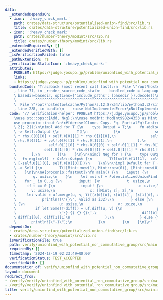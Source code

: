 ```yaml
---
data:
  _extendedDependsOn:
  - icon: ':heavy_check_mark:'
    path: crates/data-structure/potentialized-union-find/src/lib.rs
    title: crates/data-structure/potentialized-union-find/src/lib.rs
  - icon: ':heavy_check_mark:'
    path: crates/number-theory/modint/src/lib.rs
    title: crates/number-theory/modint/src/lib.rs
  _extendedRequiredBy: []
  _extendedVerifiedWith: []
  _isVerificationFailed: false
  _pathExtension: rs
  _verificationStatusIcon: ':heavy_check_mark:'
  attributes:
    PROBLEM: https://judge.yosupo.jp/problem/unionfind_with_potential_non_commutative_group
    links:
    - https://judge.yosupo.jp/problem/unionfind_with_potential_non_commutative_group
  bundledCode: "Traceback (most recent call last):\n  File \"/opt/hostedtoolcache/Python/3.12.8/x64/lib/python3.12/site-packages/onlinejudge_verify/documentation/build.py\"\
    , line 71, in _render_source_code_stat\n    bundled_code = language.bundle(stat.path,\
    \ basedir=basedir, options={'include_paths': [basedir]}).decode()\n          \
    \         ^^^^^^^^^^^^^^^^^^^^^^^^^^^^^^^^^^^^^^^^^^^^^^^^^^^^^^^^^^^^^^^^^^^^^^^^^^^^^^^^^\n\
    \  File \"/opt/hostedtoolcache/Python/3.12.8/x64/lib/python3.12/site-packages/onlinejudge_verify/languages/rust.py\"\
    , line 288, in bundle\n    raise NotImplementedError\nNotImplementedError\n"
  code: "// verification-helper: PROBLEM https://judge.yosupo.jp/problem/unionfind_with_potential_non_commutative_group\n\
    \nuse std::ops::{Add, Neg};\n\nuse modint::ModInt998244353 as Mint;\nuse potentialized_union_find::PotentializedUnionFind;\n\
    use proconio::input;\n\n#[derive(Clone, Copy, Eq, PartialEq)]\nstruct T([[Mint;\
    \ 2]; 2]);\n\nimpl Add for T {\n    type Output = T;\n    fn add(self, rhs: Self)\
    \ -> Self::Output {\n        T([\n            [\n                self.0[0][0]\
    \ * rhs.0[0][0] + self.0[0][1] * rhs.0[1][0],\n                self.0[0][0] *\
    \ rhs.0[0][1] + self.0[0][1] * rhs.0[1][1],\n            ],\n            [\n \
    \               self.0[1][0] * rhs.0[0][0] + self.0[1][1] * rhs.0[1][0],\n   \
    \             self.0[1][0] * rhs.0[0][1] + self.0[1][1] * rhs.0[1][1],\n     \
    \       ],\n        ])\n    }\n}\n\nimpl Neg for T {\n    type Output = T;\n \
    \   fn neg(self) -> Self::Output {\n        T([[self.0[1][1], -self.0[0][1]],\
    \ [-self.0[1][0], self.0[0][0]]])\n    }\n}\n\nimpl Default for T {\n    fn default()\
    \ -> Self {\n        T([[Mint::new(1), Mint::new(0)], [Mint::new(0), Mint::new(1)]])\n\
    \    }\n}\n\n#[proconio::fastout]\nfn main() {\n    input! {\n        n: usize,\n\
    \        q: usize,\n    }\n    let mut uf = PotentializedUnionFind::<T>::new(n);\n\
    \    for _ in 0..q {\n        input! {\n            t: usize,\n        }\n   \
    \     if t == 0 {\n            input! {\n                u: usize,\n         \
    \       v: usize,\n                x: [[Mint; 2]; 2],\n            }\n       \
    \     let valid = uf.merge(u, v, T([[x[0][0], x[0][1]], [x[1][0], x[1][1]]]));\n\
    \            println!(\"{}\", valid as i32);\n        } else {\n            input!\
    \ {\n                u: usize,\n                v: usize,\n            }\n   \
    \         if let Some(T(diff)) = uf.diff(u, v) {\n                println!(\n\
    \                    \"{} {} {} {}\",\n                    diff[0][0], diff[0][1],\
    \ diff[1][0], diff[1][1]\n                );\n            } else {\n         \
    \       println!(\"-1\");\n            }\n        }\n    }\n}\n"
  dependsOn:
  - crates/data-structure/potentialized-union-find/src/lib.rs
  - crates/number-theory/modint/src/lib.rs
  isVerificationFile: true
  path: verify/unionfind_with_potential_non_commutative_group/src/main.rs
  requiredBy: []
  timestamp: '2024-12-19 02:23:49+00:00'
  verificationStatus: TEST_ACCEPTED
  verifiedWith: []
documentation_of: verify/unionfind_with_potential_non_commutative_group/src/main.rs
layout: document
redirect_from:
- /verify/verify/unionfind_with_potential_non_commutative_group/src/main.rs
- /verify/verify/unionfind_with_potential_non_commutative_group/src/main.rs.html
title: verify/unionfind_with_potential_non_commutative_group/src/main.rs
---
```


